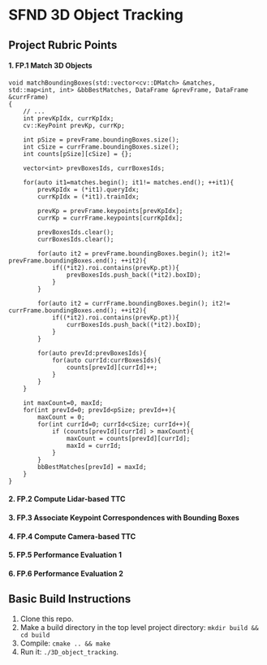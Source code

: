 # SFND 3D Object Tracking


## Project Rubric Points

#### 1. FP.1 Match 3D Objects

```
void matchBoundingBoxes(std::vector<cv::DMatch> &matches, std::map<int, int> &bbBestMatches, DataFrame &prevFrame, DataFrame &currFrame)
{
    // ...
    int prevKpIdx, currKpIdx;
    cv::KeyPoint prevKp, currKp;

    int pSize = prevFrame.boundingBoxes.size();
    int cSize = currFrame.boundingBoxes.size();
    int counts[pSize][cSize] = {};

    vector<int> prevBoxesIds, currBoxesIds;

    for(auto it1=matches.begin(); it1!= matches.end(); ++it1){
        prevKpIdx = (*it1).queryIdx;
        currKpIdx = (*it1).trainIdx;

        prevKp = prevFrame.keypoints[prevKpIdx];
        currKp = currFrame.keypoints[currKpIdx];

        prevBoxesIds.clear();
        currBoxesIds.clear();

        for(auto it2 = prevFrame.boundingBoxes.begin(); it2!= prevFrame.boundingBoxes.end(); ++it2){
            if((*it2).roi.contains(prevKp.pt)){
                prevBoxesIds.push_back((*it2).boxID);
            }
        }

        for(auto it2 = currFrame.boundingBoxes.begin(); it2!= currFrame.boundingBoxes.end(); ++it2){
            if((*it2).roi.contains(prevKp.pt)){
                currBoxesIds.push_back((*it2).boxID);
            }
        }

        for(auto prevId:prevBoxesIds){
            for(auto currId:currBoxesIds){
                counts[prevId][currId]++;
            }
        }
    }

    int maxCount=0, maxId;
    for(int prevId=0; prevId<pSize; prevId++){
        maxCount = 0;
        for(int currId=0; currId<cSize; currId++){
            if (counts[prevId][currId] > maxCount){
                maxCount = counts[prevId][currId];
                maxId = currId;
            }
        }
        bbBestMatches[prevId] = maxId;
    }
}
```

#### 2. FP.2 Compute Lidar-based TTC

#### 3. FP.3 Associate Keypoint Correspondences with Bounding Boxes

#### 4. FP.4 Compute Camera-based TTC

#### 5. FP.5 Performance Evaluation 1

#### 6. FP.6 Performance Evaluation 2


## Basic Build Instructions

1. Clone this repo.
2. Make a build directory in the top level project directory: `mkdir build && cd build`
3. Compile: `cmake .. && make`
4. Run it: `./3D_object_tracking`.